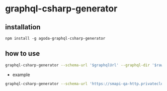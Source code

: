 # graphql-csharp-generator

## installation
```node
npm install -g agoda-graphql-csharp-generator
```

## how to use
```bash
graphql-csharp-generator --schema-url '$graphqlUrl' --graphql-dir '$rawGraphqlDirectory'
```
- example
```bash
graphql-csharp-generator --schema-url 'https://smapi-qa-http.privatecloud.qa.agoda.is/v2/graphql' --graphql-dir './Agoda.Graphql/SupplyApi'
```